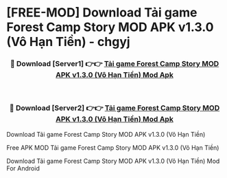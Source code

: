 # [FREE-MOD] Download Tải game Forest Camp Story MOD APK v1.3.0 (Vô Hạn Tiền) - chgyj


<div align="center">
<h3>🔴 Download [Server1] 👉👉 <a href="https://apk-comot.site?title=Tải_game_Forest_Camp_Story_MOD_APK_v1.3.0_(Vô_Hạn_Tiền)">Tải game Forest Camp Story MOD APK v1.3.0 (Vô Hạn Tiền) Mod Apk</a></h3><br>

<h3>🔴 Download [Server2] 👉👉 <a href="https://apk-comot.site?title=Tải_game_Forest_Camp_Story_MOD_APK_v1.3.0_(Vô_Hạn_Tiền)">Tải game Forest Camp Story MOD APK v1.3.0 (Vô Hạn Tiền) Mod Apk</a></h3>
</div>



Download Tải game Forest Camp Story MOD APK v1.3.0 (Vô Hạn Tiền) 

Free APK MOD Tải game Forest Camp Story MOD APK v1.3.0 (Vô Hạn Tiền) 

Download Tải game Forest Camp Story MOD APK v1.3.0 (Vô Hạn Tiền) Mod For Android
